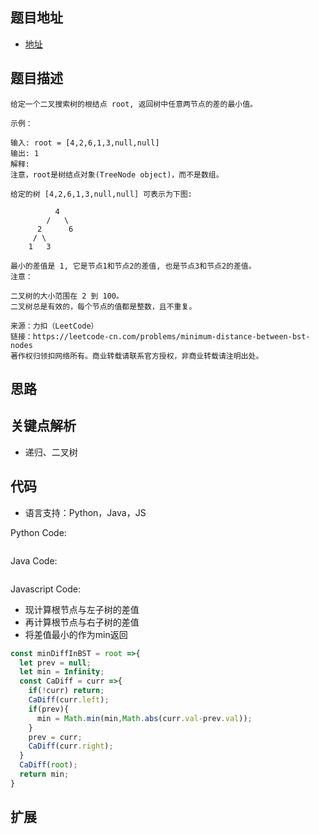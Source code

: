 ## 题目地址

- [地址](https://leetcode-cn.com/problems/minimum-distance-between-bst-nodes/)

## 题目描述

```
给定一个二叉搜索树的根结点 root, 返回树中任意两节点的差的最小值。

示例：

输入: root = [4,2,6,1,3,null,null]
输出: 1
解释:
注意，root是树结点对象(TreeNode object)，而不是数组。

给定的树 [4,2,6,1,3,null,null] 可表示为下图:

          4
        /   \
      2      6
     / \    
    1   3  

最小的差值是 1, 它是节点1和节点2的差值, 也是节点3和节点2的差值。
注意：

二叉树的大小范围在 2 到 100。
二叉树总是有效的，每个节点的值都是整数，且不重复。

来源：力扣（LeetCode）
链接：https://leetcode-cn.com/problems/minimum-distance-between-bst-nodes
著作权归领扣网络所有。商业转载请联系官方授权，非商业转载请注明出处。
```

## 思路


## 关键点解析

- 递归、二叉树

## 代码

- 语言支持：Python，Java，JS

Python Code:

```python

```

Java Code:

```java

```

Javascript Code:
- 现计算根节点与左子树的差值
- 再计算根节点与右子树的差值
- 将差值最小的作为min返回
```js
const minDiffInBST = root =>{
  let prev = null;
  let min = Infinity;
  const CaDiff = curr =>{
    if(!curr) return;
    CaDiff(curr.left);
    if(prev){
      min = Math.min(min,Math.abs(curr.val-prev.val));
    }
    prev = curr;
    CaDiff(curr.right);
  }
  CaDiff(root);
  return min;
}
```

## 扩展
